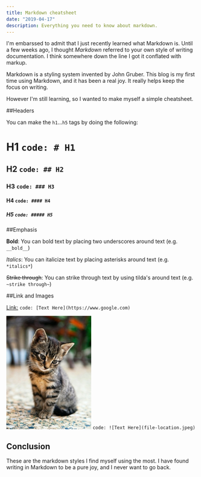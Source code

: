 ```yaml
---
title: Markdown cheatsheet
date: "2019-04-17"
description: Everything you need to know about markdown.
---
```


I'm embarssed to admit that I just recently learned what Markdown is. Until a few weeks ago, I thought *Markdown* 
referred to your own style of writing documentation. I think somewhere down the line I got it conflated with markup.

Markdown is a styling system invented by John Gruber. This blog is my first time using Markdown, and it has been a real joy.
It really helps keep the focus on writing.

However I'm still learning, so I wanted to make myself a simple cheatsheet.

##Headers

You can make the `h1`...`h5` tags by doing the following:

# H1 `code: # H1`
## H2 `code: ## H2`
### H3 `code: ### H3`
#### H4 `code: #### H4`
##### H5 `code: ##### H5`


##Emphasis

__Bold__: You can bold text by placing two underscores around text (e.g. `__bold__`)

*Italics*: You can italicize text by placing asterisks around text (e.g. `*italics*`)

~~Strike through~~: You can strike through text by using tilda's around text (e.g. `~strike through~`)

##Link and Images

[Link:](https://www.google.com) `code: [Text Here](https://www.google.com)`


![Adorable Kitten](adorable-kitten.jpg)  `code: ![Text Here](file-location.jpeg)`


## Conclusion

These are the markdown styles I find myself using the most. I have found writing in Markdown to be a pure joy, and I never want to go back.
